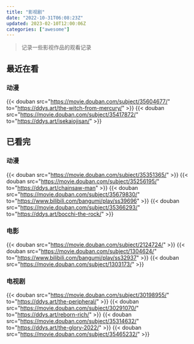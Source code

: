 ```yaml
---
title: "影视剧"
date: "2022-10-31T06:08:23Z"
updated: 2023-02-10T12:00:06Z
categories: ["awesome"]
---
```

> 记录一些影视作品的观看记录

## 最近在看

### 动漫

{{< douban src="https://movie.douban.com/subject/35604677/" to="https://ddys.art/the-witch-from-mercury/" >}}
{{< douban src="https://movie.douban.com/subject/35417872/" to="https://ddys.art/isekaiojisan/" >}}

## 已看完

### 动漫

{{< douban src="https://movie.douban.com/subject/35351365/" >}}
{{< douban src="https://movie.douban.com/subject/35256195/" to="https://ddys.art/chainsaw-man" >}}
{{< douban src="https://movie.douban.com/subject/35679830/" to="https://www.bilibili.com/bangumi/play/ss39696" >}}
{{< douban src="https://movie.douban.com/subject/35366293/" to="https://ddys.art/bocchi-the-rock/" >}}

### 电影

{{< douban src="https://movie.douban.com/subject/2124724/" >}}
{{< douban src="https://movie.douban.com/subject/1304624/" to="https://www.bilibili.com/bangumi/play/ss32937" >}}
{{< douban src="https://movie.douban.com/subject/1303173/" >}}

### 电视剧

{{< douban src="https://movie.douban.com/subject/30198955/" to="https://ddys.art/the-peripheral/" >}}
{{< douban src="https://movie.douban.com/subject/30291070/" to="https://ddys.art/reborn-rich/" >}}
{{< douban src="https://movie.douban.com/subject/35314632/" to="https://ddys.art/the-glory-2022/" >}}
{{< douban src="https://movie.douban.com/subject/35465232/" >}}
